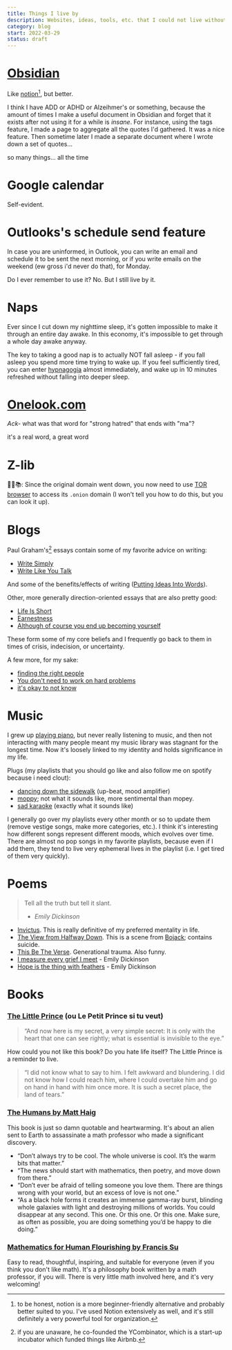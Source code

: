 ```yaml
---
title: Things I live by
description: Websites, ideas, tools, etc. that I could not live without, in no particular order.
category: blog
start: 2022-03-29
status: draft
---
```


# [Obsidian](https://obsidian.md)

Like [notion](https://notion.so)[^1], but better. 

I think I have ADD or ADHD or Alzeihmer's or something, because the amount of times I make a useful document in Obsidian and forget that it exists after not using it for a while is _insane_. 
For instance, using the tags feature, I made a page to aggregate all the quotes I'd gathered. It was a nice feature. Then sometime later I made a separate document where I wrote down a set of quotes...
 
<article-image src='obsidian-tasks.jpg' alt='a screenshot of a todo list set up in Obsidian'>
</article-image>
<div class='img-caption'> so many things... all the time </div>

# Google calendar

Self-evident.

# Outlooks's schedule send feature

In case you are uninformed, in Outlook, you can write an email and schedule it to be sent the next morning, or if you write emails on the weekend (ew gross i'd never do that), for Monday.

Do I ever remember to use it? No. But I still live by it.

# Naps

Ever since I cut down my nighttime sleep, it's gotten impossible to make it through an entire day awake. 
In this economy, it's impossible to get through a whole day awake anyway.

The key to taking a good nap is to actually NOT fall asleep - if you fall asleep you spend more time trying to wake up. 
If you feel sufficiently tired, you can enter [hypnagogia](https://en.wikipedia.org/wiki/Hypnagogia) almost immediately, and wake up in 10 minutes refreshed without falling into deeper sleep.

# [Onelook.com](https://onelook.com)
_Ack-_ what was that word for "strong hatred" that ends with "ma"?

<article-image src='anathema.png' alt='a screenshot of Onelook thesaurus returning a list of words which mean strongly hated, finding anathema'> </article-image>
<div class='img-caption'> it's a real word, a great word </div>

# Z-lib
🏴‍☠️📚: Since the original domain went down, you now need to use [TOR browser](https://www.torproject.org) to access its `.onion` domain (I won't tell you how to do this, but you can look it up).

# Blogs 

Paul Graham's[^who?] essays contain some of my favorite advice on writing:

- [Write Simply](http://www.paulgraham.com/simply.html)
- [Write Like You Talk](http://www.paulgraham.com/talk.html)

And some of the benefits/effects of writing ([Putting Ideas Into Words](http://www.paulgraham.com/words.html)).

Other, more generally direction-oriented essays that are also pretty good:

- [Life Is Short](http://www.paulgraham.com/vb.html)
- [Earnestness](http://paulgraham.com/earnest.html)
- [Although of course you end up becoming yourself](https://mitadmissions.org/blogs/entry/choosing-to-become-yourself/)

These form some of my core beliefs and I frequently go back to them in times of crisis, indecision, or uncertainty.

A few more, for my sake:

- [finding the right people](https://nicoles.substack.com/p/finding-the-right-people)
- [You don't need to work on hard problems](https://www.benkuhn.net/hard/)
- [it's okay to not know](https://mitadmissions.org/blogs/entry/it-is-okay-to-not-know/)

# Music

I grew up [playing piano](https://www.kennethsun.net/posts/c-sharp-minor), but never really listening to music, and then not interacting with many people meant my music library was stagnant for the longest time.
Now it's loosely linked to my identity and holds significance in my life.

Plugs (my playlists that you should go like and also follow me on spotify because i need clout):

- [dancing down the sidewalk](https://open.spotify.com/playlist/0JKgiTGaaXoUpfLvEPd7YM?si=e0f52fa686f54dd5) (up-beat, mood amplifier)
- [moppy](https://open.spotify.com/playlist/6wNJphAVy0JMnc01R4huU1?si=d9e08470e34846de); not what it sounds like, more sentimental than mopey.
- [sad karaoke](https://open.spotify.com/playlist/2PiczkgGSNVrgU47dDLaTW?si=5205a36262124e8a) (exactly what it sounds like)

I generally go over my playlists every other month or so to update them (remove vestige songs, make more categories, etc.).
I think it's interesting how different songs represent different moods, which evolves over time.
There are almost no pop songs in my favorite playlists, because even if I add them, they tend to live very ephemeral lives in the playlist (i.e. I get tired of them very quickly).

# Poems
> Tell all the truth but tell it slant.
> - _Emily Dickinson_

- [Invictus](https://poets.org/poem/invictus). This is really definitive of my preferred mentality in life.
- [The View from Halfway Down](https://www.youtube.com/watch?v=u1_EBSlnDlU). This is a scene from [Bojack](https://en.wikipedia.org/wiki/BoJack_Horseman); contains suicide.
- [This Be The Verse](https://www.poetryfoundation.org/poems/48419/this-be-the-verse). Generational trauma. Also funny.
- [I measure every grief I meet](https://poets.org/poem/i-measure-every-grief-i-meet-561) - Emily Dickinson
- [Hope is the thing with feathers](https://poets.org/poem/hope-thing-feathers-254) - Emily Dickinson

# Books

### [The Little Prince](https://en.wikipedia.org/wiki/The_Little_Prince) (ou Le Petit Prince si tu veut)

> “And now here is my secret, a very simple secret: It is only with the heart that one can see rightly; what is essential is invisible to the eye.” 

How could you not like this book? Do you hate life itself?
The Little Prince is a reminder to live.

> “I did not know what to say to him. I felt awkward and blundering. I did not know how I could reach him, where I could overtake him and go on hand in hand with him once more. It is such a secret place, the land of tears.”

### [The Humans by Matt Haig](https://www.amazon.com/Humans-Novel-Matt-Haig/dp/1476730598)

This book is just so damn quotable and heartwarming.
It's about an alien sent to Earth to assassinate a math professor who made a significant discovery.

- “Don’t always try to be cool. The whole universe is cool. It’s the warm bits that matter.”
- “The news should start with mathematics, then poetry, and move down from there.”
- “Don’t ever be afraid of telling someone you love them. There are things wrong with your world, but an excess of love is not one.”
- “As a black hole forms it creates an immense gamma-ray burst, blinding whole galaxies with light and destroying millions of worlds. You could disappear at any second. This one. Or this one. Or this one. Make sure, as often as possible, you are doing something you’d be happy to die doing.”

### [Mathematics for Human Flourishing by Francis Su](https://www.francissu.com/flourishing)

Easy to read, thoughtful, inspiring, and suitable for everyone (even if you think you don't like math). 
It's a philosophy book written by a math professor, if you will.
There is very little math involved here, and it's very welcoming!


[^1]: to be honest, notion is a more beginner-friendly alternative and probably better suited to you. I've used Notion extensively as well, and it's still definitely a very powerful tool for organization.
[^who?]: if you are unaware, he co-founded the YCombinator, which is a start-up incubator which funded things like Airbnb. 

